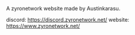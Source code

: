 A zyronetwork website made by Austinkarasu. 

discord:  https://discord.zyronetwork.net/
website: https://www.zyronetwork.net/
